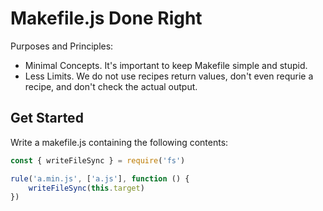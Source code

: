 # Makefile.js Done Right

Purposes and Principles:

* Minimal Concepts. It's important to keep Makefile simple and stupid.
* Less Limits. We do not use recipes return values, don't even requrie a recipe, and don't check the actual output.

## Get Started

Write a makefile.js containing the following contents:


```javascript
const { writeFileSync } = require('fs')

rule('a.min.js', ['a.js'], function () {
    writeFileSync(this.target)
})
```
